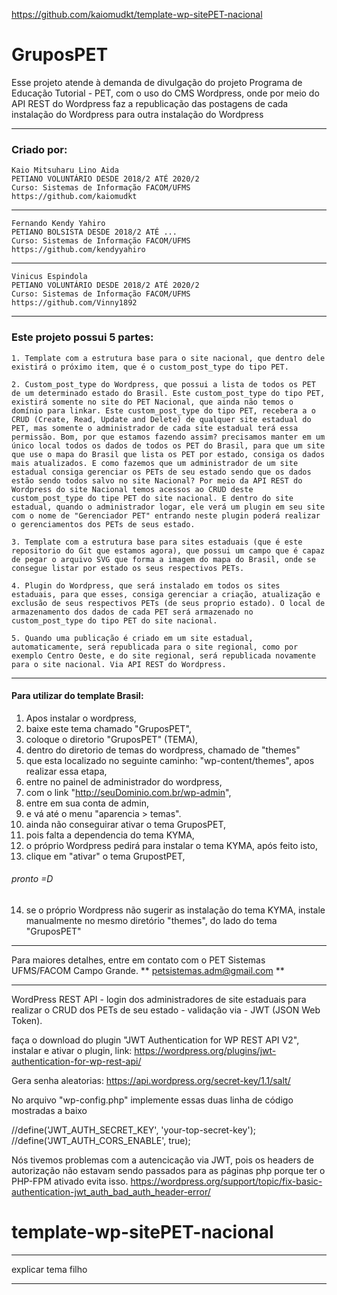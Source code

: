 https://github.com/kaiomudkt/template-wp-sitePET-nacional


# GruposPET 
Esse projeto atende à demanda de divulgação do projeto Programa de Educação Tutorial - PET, com o uso do CMS Wordpress, onde por meio do API REST do Wordpress faz a republicação das postagens de cada instalação do Wordpress para outra instalação do Wordpress
______________________________________________________________________________________________________
### Criado por:
    Kaio Mitsuharu Lino Aida
    PETIANO VOLUNTÁRIO DESDE 2018/2 ATÉ 2020/2
    Curso: Sistemas de Informação FACOM/UFMS
    https://github.com/kaiomudkt
_______________________________________
    Fernando Kendy Yahiro
    PETIANO BOLSISTA DESDE 2018/2 ATÉ ...
    Curso: Sistemas de Informação FACOM/UFMS
    https://github.com/kendyyahiro
_______________________________________
    Vinicus Espindola
    PETIANO VOLUNTÁRIO DESDE 2018/2 ATÉ 2020/2
    Curso: Sistemas de Informação FACOM/UFMS
    https://github.com/Vinny1892
______________________________________________________________________________________________________

### Este projeto possui 5 partes:

	1. Template com a estrutura base para o site nacional, que dentro dele existirá o próximo item, que é o custom_post_type do tipo PET.

    2. Custom_post_type do Wordpress, que possui a lista de todos os PET de um determinado estado do Brasil. Este custom_post_type do tipo PET, existirá somente no site do PET Nacional, que ainda não temos o domínio para linkar. Este custom_post_type do tipo PET, recebera a o CRUD (Create, Read, Update and Delete) de qualquer site estadual do PET, mas somente o administrador de cada site estadual terá essa permissão. Bom, por que estamos fazendo assim? precisamos manter em um único local todos os dados de todos os PET do Brasil, para que um site que use o mapa do Brasil que lista os PET por estado, consiga os dados mais atualizados. E como fazemos que um administrador de um site estadual consiga gerenciar os PETs de seu estado sendo que os dados estão sendo todos salvo no site Nacional? Por meio da API REST do Wordpress do site Nacional temos acessos ao CRUD deste custom_post_type do tipe PET do site nacional. E dentro do site estadual, quando o administrador logar, ele verá um plugin em seu site com o nome de "Gerenciador PET" entrando neste plugin poderá realizar o gerenciamentos dos PETs de seus estado.

    3. Template com a estrutura base para sites estaduais (que é este repositorio do Git que estamos agora), que possui um campo que é capaz de pegar o arquivo SVG que forma a imagem do mapa do Brasil, onde se consegue listar por estado os seus respectivos PETs.

    4. Plugin do Wordpress, que será instalado em todos os sites estaduais, para que esses, consiga gerenciar a criação, atualização e exclusão de seus respectivos PETs (de seus proprio estado). O local de armazenamento dos dados de cada PET será armazenado no custom_post_type do tipo PET do site nacional.

    5. Quando uma publicação é criado em um site estadual, automaticamente, será republicada para o site regional, como por exemplo Centro Oeste, e do site regional, será republicada novamente para o site nacional. Via API REST do Wordpress.
______________________________________________________________________________________________________


#### Para utilizar do template Brasil:

1. Apos instalar o wordpress,
2. baixe este tema chamado "GruposPET",
3. coloque o diretorio "GruposPET" (TEMA),
4. dentro do diretorio de temas do wordpress, chamado de "themes"
5. que esta localizado no seguinte caminho: "wp-content/themes",
apos realizar essa etapa,
6. entre no painel de administrador do wordpress,
7. com o link "http://seuDominio.com.br/wp-admin",
8. entre em sua conta de admin,
9. e vá até o menu "aparencia > temas".
10. ainda não conseguirar ativar o tema GruposPET, 
11. pois falta a dependencia do tema KYMA,
12. o próprio Wordpress pedirá para instalar o tema KYMA,
após feito isto,
13. clique em "ativar" o tema GrupostPET,
###### pronto =D
14. se o próprio Wordpress não sugerir as instalação do tema KYMA,
    instale manualmente no mesmo diretório "themes", do lado do tema "GruposPET"  
______________________________________________________________________________________________________

Para maiores detalhes, entre em contato com o PET Sistemas UFMS/FACOM Campo Grande.
** petsistemas.adm@gmail.com **
______________________________________________________________________________________________________


WordPress REST API - login dos administradores de site estaduais para realizar o CRUD dos PETs de seu estado - validação via - JWT (JSON Web Token).


faça o download do plugin "JWT Authentication for WP REST API V2",
instalar e ativar o plugin, link:
https://wordpress.org/plugins/jwt-authentication-for-wp-rest-api/

Gera senha aleatorias:
 https://api.wordpress.org/secret-key/1.1/salt/

No arquivo "wp-config.php" implemente  essas duas linha de código mostradas a baixo

//define('JWT_AUTH_SECRET_KEY', 'your-top-secret-key');
//define('JWT_AUTH_CORS_ENABLE', true);


Nós tivemos problemas com a autencicação via JWT, pois os headers de autorização não estavam sendo passados ​​para as páginas php porque ter o PHP-FPM ativado evita isso.
https://wordpress.org/support/topic/fix-basic-authentication-jwt_auth_bad_auth_header-error/

# template-wp-sitePET-nacional




__________________________
explicar tema filho
__________________________